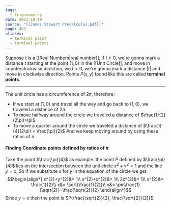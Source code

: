 ```yaml
---
tags:
  - trigonometry
date: 2023-10-19
source: "[[James Stewart Precalculus.pdf]]"
page: 403
aliases:
  - terminal point
  - terminal points
---
```

Suppose $t$ is a [[Real Numbers|real number]], if $t \ge 0$, we're gonna mark a distance $t$ starting at the point $(1,0)$ in the [[Unit Circle]], and move in counterclockwise direction, we $t\lt0$, we're gonna mark a distance $|t|$ and move in clockwise direction.
Points $P(x,y)$ found like this are called **terminal points**.
___
The unit circle has a circumference of $2\pi$, therefore:
- If we start at $(1,0)$ and travel all the way and go back to $(1,0)$, we traveled a distance of $2\pi$.
- To move halfway around the circle we traveled a distance of $\frac{1}{2}(2\pi)=\pi$.
- To move a quarter around the circle we traveled a distance of $\frac{1}{4}(2\pi) = \frac{\pi}{2}$ 
And we keep moving around by using these ratios of $\pi$
#### Finding Coordinate points defined by ratios of $\pi$.

Take the point $\frac{\pi}{4}$ as example. the point $P$ defined by $\frac{\pi}{4}$ lies on the intersection between the unit circle $x^{2}+y^{2}=1$ and the line $y=x$. So if we substitute $x$ for $y$ in the equation of the circle we get:
$$\begin{align*}
x^{2}+y^{2}&= 1\\
x^{2}+x^{2}&= 1\\
2x^{2}&= 1\\
x^{2}&= \frac{1}{2}\\
x&= \sqrt{\frac{1}{2}}\\
x&= \pm\frac{1}{\sqrt{2}}=\frac{\sqrt{2}}{2}
\end{align*}$$
Since $y=x$ then the point is $P(\frac{\sqrt{2}}{2}, \frac{\sqrt{2}}{2})$. 